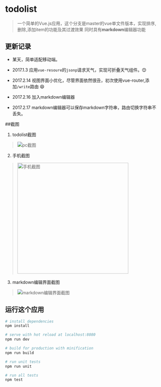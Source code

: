 # todolist

> 一个简单的Vue.js应用，这个分支是master的vue单文件版本，实现排序,删除,添加item的功能及其过渡效果
>同时具有**markdown**编辑器功能

## 更新记录

* 某天，简单适配移动端。

* 2017.1.3 应用`vue-resoure`的`jsonp`请求天气，实现可折叠天气组件。:blush:

* 2017.2.14 视图界面小优化，尽管界面依然很丑，初次使用vue-router,添加`/write`路由 :smile:

* 2017.2.16 加入markdown编辑器

* 2017.2.17 markdown编辑器可以保存markdown字符串，路由切换字符串不丢失。

##截图

1. todolist截图
>![](https://github.com/imgss/ToDoList/blob/todolist-vuex/snip/pc.PNG "pc截图")  

2. 手机截图
> <img src="https://github.com/imgss/ToDoList/blob/todolist-vuex/snip/phone.png" alt="手机截图" width="360px"> 
   
3. markdown编辑界面截图
>![](https://github.com/imgss/ToDoList/blob/todolist-vuex/snip/markdown.PNG "markdown编辑界面截图") 

## 运行这个应用

``` bash
# install dependencies
npm install

# serve with hot reload at localhost:8080
npm run dev

# build for production with minification
npm run build

# run unit tests
npm run unit

# run all tests
npm test
```
